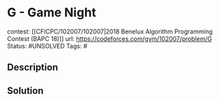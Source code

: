 # G - Game Night

contest: [[CFICPC/102007/102007|2018 Benelux Algorithm Programming Contest (BAPC 18)]]
url: https://codeforces.com/gym/102007/problem/G
Status: #UNSOLVED
Tags: #

## Description

## Solution

